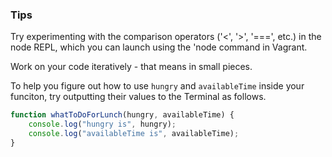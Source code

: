 ### Tips

Try experimenting with the comparison operators ('<', '>', '===', etc.) in the node REPL, which you can launch using the 'node command in Vagrant.

Work on your code iteratively - that means in small pieces.

To help you figure out how to use `hungry` and `availableTime` inside your funciton, try outputting their values to the Terminal as follows. 

```javascript
function whatToDoForLunch(hungry, availableTime) {
    console.log("hungry is", hungry);
    console.log("availableTime is", availableTime);
}
```

